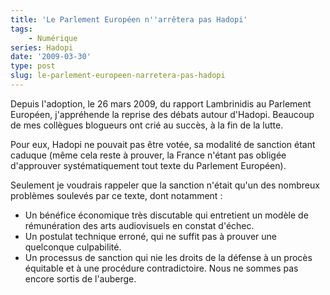 ```yaml
---
title: 'Le Parlement Européen n''arrêtera pas Hadopi'
tags:
    - Numérique
series: Hadopi
date: '2009-03-30'
type: post
slug: le-parlement-europeen-narretera-pas-hadopi
---
```


Depuis l'adoption, le 26 mars 2009, du rapport Lambrinidis au Parlement Européen, j'appréhende la reprise des débats autour d'Hadopi. Beaucoup de mes collègues blogueurs ont crié au succès, à la fin de la lutte.

<!-- more -->

Pour eux, Hadopi ne pouvait pas être votée, sa modalité de sanction étant caduque (même cela reste à prouver, la France n'étant pas obligée d'approuver systématiquement tout texte du Parlement Européen).

Seulement je voudrais rappeler que la sanction n'était qu'un des nombreux problèmes soulevés par ce texte, dont notamment&nbsp;:

* Un bénéfice économique très discutable qui entretient un modèle de rémunération des arts audiovisuels en constat d'échec.
* Un postulat technique erroné, qui ne suffit pas à prouver une quelconque culpabilité.
* Un processus de sanction qui nie les droits de la défense à un procès équitable et à une procédure contradictoire.
  Nous ne sommes pas encore sortis de l'auberge.
